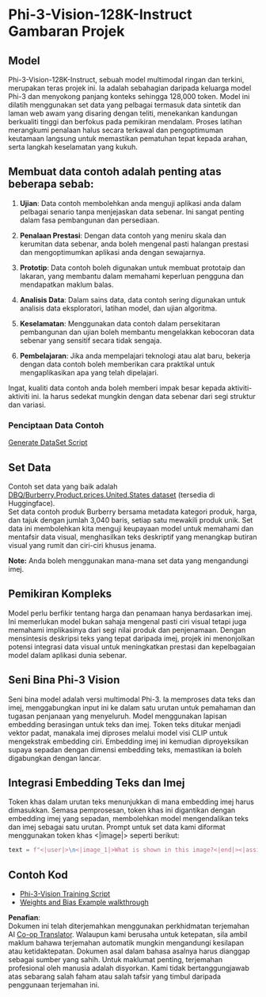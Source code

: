 <!--
CO_OP_TRANSLATOR_METADATA:
{
  "original_hash": "e0a07fd2a30fe2af30b1373df207a5bf",
  "translation_date": "2025-07-17T08:12:44+00:00",
  "source_file": "md/03.FineTuning/FineTuning_Phi-3-visionWandB.md",
  "language_code": "ms"
}
-->
# Phi-3-Vision-128K-Instruct Gambaran Projek

## Model

Phi-3-Vision-128K-Instruct, sebuah model multimodal ringan dan terkini, merupakan teras projek ini. Ia adalah sebahagian daripada keluarga model Phi-3 dan menyokong panjang konteks sehingga 128,000 token. Model ini dilatih menggunakan set data yang pelbagai termasuk data sintetik dan laman web awam yang disaring dengan teliti, menekankan kandungan berkualiti tinggi dan berfokus pada pemikiran mendalam. Proses latihan merangkumi penalaan halus secara terkawal dan pengoptimuman keutamaan langsung untuk memastikan pematuhan tepat kepada arahan, serta langkah keselamatan yang kukuh.

## Membuat data contoh adalah penting atas beberapa sebab:

1. **Ujian**: Data contoh membolehkan anda menguji aplikasi anda dalam pelbagai senario tanpa menjejaskan data sebenar. Ini sangat penting dalam fasa pembangunan dan persediaan.

2. **Penalaan Prestasi**: Dengan data contoh yang meniru skala dan kerumitan data sebenar, anda boleh mengenal pasti halangan prestasi dan mengoptimumkan aplikasi anda dengan sewajarnya.

3. **Prototip**: Data contoh boleh digunakan untuk membuat prototaip dan lakaran, yang membantu dalam memahami keperluan pengguna dan mendapatkan maklum balas.

4. **Analisis Data**: Dalam sains data, data contoh sering digunakan untuk analisis data eksploratori, latihan model, dan ujian algoritma.

5. **Keselamatan**: Menggunakan data contoh dalam persekitaran pembangunan dan ujian boleh membantu mengelakkan kebocoran data sebenar yang sensitif secara tidak sengaja.

6. **Pembelajaran**: Jika anda mempelajari teknologi atau alat baru, bekerja dengan data contoh boleh memberikan cara praktikal untuk mengaplikasikan apa yang telah dipelajari.

Ingat, kualiti data contoh anda boleh memberi impak besar kepada aktiviti-aktiviti ini. Ia harus sedekat mungkin dengan data sebenar dari segi struktur dan variasi.

### Penciptaan Data Contoh
[Generate DataSet Script](./CreatingSampleData.md)

## Set Data

Contoh set data yang baik adalah [DBQ/Burberry.Product.prices.United.States dataset](https://huggingface.co/datasets/DBQ/Burberry.Product.prices.United.States) (tersedia di Huggingface).  
Set data contoh produk Burberry bersama metadata kategori produk, harga, dan tajuk dengan jumlah 3,040 baris, setiap satu mewakili produk unik. Set data ini membolehkan kita menguji keupayaan model untuk memahami dan mentafsir data visual, menghasilkan teks deskriptif yang menangkap butiran visual yang rumit dan ciri-ciri khusus jenama.

**Note:** Anda boleh menggunakan mana-mana set data yang mengandungi imej.

## Pemikiran Kompleks

Model perlu berfikir tentang harga dan penamaan hanya berdasarkan imej. Ini memerlukan model bukan sahaja mengenal pasti ciri visual tetapi juga memahami implikasinya dari segi nilai produk dan penjenamaan. Dengan mensintesis deskripsi teks yang tepat daripada imej, projek ini menonjolkan potensi integrasi data visual untuk meningkatkan prestasi dan kepelbagaian model dalam aplikasi dunia sebenar.

## Seni Bina Phi-3 Vision

Seni bina model adalah versi multimodal Phi-3. Ia memproses data teks dan imej, menggabungkan input ini ke dalam satu urutan untuk pemahaman dan tugasan penjanaan yang menyeluruh. Model menggunakan lapisan embedding berasingan untuk teks dan imej. Token teks ditukar menjadi vektor padat, manakala imej diproses melalui model visi CLIP untuk mengekstrak embedding ciri. Embedding imej ini kemudian diproyeksikan supaya sepadan dengan dimensi embedding teks, memastikan ia boleh digabungkan dengan lancar.

## Integrasi Embedding Teks dan Imej

Token khas dalam urutan teks menunjukkan di mana embedding imej harus dimasukkan. Semasa pemprosesan, token khas ini digantikan dengan embedding imej yang sepadan, membolehkan model mengendalikan teks dan imej sebagai satu urutan. Prompt untuk set data kami diformat menggunakan token khas <|image|> seperti berikut:

```python
text = f"<|user|>\n<|image_1|>What is shown in this image?<|end|><|assistant|>\nProduct: {row['title']}, Category: {row['category3_code']}, Full Price: {row['full_price']}<|end|>"
```

## Contoh Kod
- [Phi-3-Vision Training Script](../../../../code/03.Finetuning/Phi-3-vision-Trainingscript.py)
- [Weights and Bias Example walkthrough](https://wandb.ai/byyoung3/mlnews3/reports/How-to-fine-tune-Phi-3-vision-on-a-custom-dataset--Vmlldzo4MTEzMTg3)

**Penafian**:  
Dokumen ini telah diterjemahkan menggunakan perkhidmatan terjemahan AI [Co-op Translator](https://github.com/Azure/co-op-translator). Walaupun kami berusaha untuk ketepatan, sila ambil maklum bahawa terjemahan automatik mungkin mengandungi kesilapan atau ketidaktepatan. Dokumen asal dalam bahasa asalnya harus dianggap sebagai sumber yang sahih. Untuk maklumat penting, terjemahan profesional oleh manusia adalah disyorkan. Kami tidak bertanggungjawab atas sebarang salah faham atau salah tafsir yang timbul daripada penggunaan terjemahan ini.